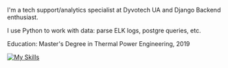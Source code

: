 I'm a tech support/analytics specialist at Dyvotech UA and Django Backend enthusiast.

I use Python to work with data: parse ELK logs, postgre queries, etc.

Education: Master's Degree in Thermal Power Engineering, 2019

[![My Skills](https://skillicons.dev/icons?i=py,postgres,django)](https://skillicons.dev)


<!---
methuselach/methuselach is a ✨ special ✨ repository because its `README.md` (this file) appears on your GitHub profile.
You can click the Preview link to take a look at your changes.
--->
